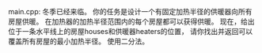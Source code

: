 main.cpp:
冬季已经来临。
你的任务是设计一个有固定加热半径的供暖器向所有房屋供暖。
在加热器的加热半径范围内的每个房屋都可以获得供暖。
现在，给出位于一条水平线上的房屋houses和供暖器heaters的位置，
请你找出并返回可以覆盖所有房屋的最小加热半径。
使用二分法。
